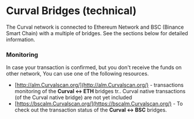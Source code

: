 # Curval Bridges \(technical\)

The Curval network is connected to Ethereum Network and BSC \(Binance Smart Chain\) with a multiple of bridges. See the sections below for detailed information.

### Monitoring

In case your transaction is confirmed, but you don't receive the funds on other network, You can use one of the following resources.

- [http://alm.Curvalscan.org/](http://alm.Curvalscan.org/) - transactions monitoring of the **Curval &lt;-&gt; ETH** bridges tr.. Curval native transactions \(of the Curval native bridge\) are not yet included
- [https://bscalm.Curvalscan.org/](https://bscalm.Curvalscan.org/) - To check out the transaction status of the **Curval &lt;-&gt; BSC** bridges.

